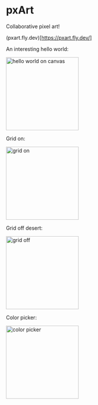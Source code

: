 # pxArt

Collaborative pixel art!

(pxart.fly.dev)[https://pxart.fly.dev/]

<p>An interesting hello world:</p>
<img src="assets/helloWorld.jpg" alt="hello world on canvas" width="200px" height="auto">


<p>Grid on:</p>
<img src="assets/gridOn.jpg" alt="grid on" width="200px" height="auto">


<p>Grid off desert:</p>
<img src="assets/gridOff.jpg" alt="grid off" width="200px" height="auto">


<p>Color picker:</p>
<img src="assets/colorPicker.jpg" alt="color picker" width="200px" height="auto">
